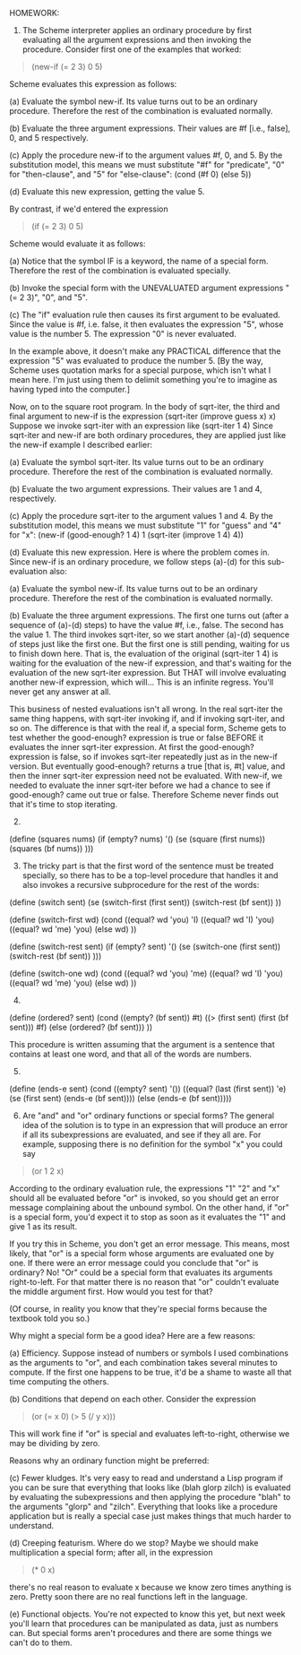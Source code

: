 HOMEWORK:

1.  The Scheme interpreter applies an ordinary procedure by first evaluating
all the argument expressions and then invoking the procedure.  Consider first
one of the examples that worked:

> (new-if (= 2 3) 0 5)

Scheme evaluates this expression as follows:

(a) Evaluate the symbol new-if.  Its value turns out to be an ordinary
procedure.  Therefore the rest of the combination is evaluated normally.

(b) Evaluate the three argument expressions.  Their values are #f [i.e.,
false], 0, and 5 respectively.

(c) Apply the procedure new-if to the argument values #f, 0, and 5.  By the
substitution model, this means we must substitute "#f" for "predicate",
"0" for "then-clause", and "5" for "else-clause":
	(cond (#f 0) (else 5))

(d) Evaluate this new expression, getting the value 5.

By contrast, if we'd entered the expression

> (if (= 2 3) 0 5)

Scheme would evaluate it as follows:

(a) Notice that the symbol IF is a keyword, the name of a special form.
Therefore the rest of the combination is evaluated specially.

(b) Invoke the special form with the UNEVALUATED argument expressions
"(= 2 3)", "0", and "5".

(c) The "if" evaluation rule then causes its first argument to be
evaluated.  Since the value is #f, i.e. false, it then evaluates
the expression "5", whose value is the number 5.  The expression "0"
is never evaluated.

In the example above, it doesn't make any PRACTICAL difference that the
expression "5" was evaluated to produce the number 5.  [By the way,
Scheme uses quotation marks for a special purpose, which isn't what I
mean here.  I'm just using them to delimit something you're to imagine as
having typed into the computer.]

Now, on to the square root program.  In the body of sqrt-iter, the third and
final argument to new-if is the expression
	(sqrt-iter (improve guess x) x)
Suppose we invoke sqrt-iter with an expression like
	(sqrt-iter 1 4)
Since sqrt-iter and new-if are both ordinary procedures, they are applied
just like the new-if example I described earlier:

(a) Evaluate the symbol sqrt-iter.  Its value turns out to be an ordinary
procedure.  Therefore the rest of the combination is evaluated normally.

(b) Evaluate the two argument expressions.  Their values are 1 and 4,
respectively.

(c) Apply the procedure sqrt-iter to the argument values 1 and 4.  By the
substitution model, this means we must substitute "1" for "guess" and
"4" for "x":
	(new-if (good-enough? 1 4)
		1
		(sqrt-iter (improve 1 4)
			   4))

(d) Evaluate this new expression.  Here is where the problem comes in.
Since new-if is an ordinary procedure, we follow steps (a)-(d) for this
sub-evaluation also:

(a) Evaluate the symbol new-if.  Its value turns out to be an ordinary
procedure.  Therefore the rest of the combination is evaluated normally.

(b) Evaluate the three argument expressions.  The first one turns out
(after a sequence of (a)-(d) steps) to have the value #f, i.e., false.
The second has the value 1.  The third invokes sqrt-iter, so we start
another (a)-(d) sequence of steps just like the first one.  But the first
one is still pending, waiting for us to finish down here.  That is, the
evaluation of the original (sqrt-iter 1 4) is waiting for the evaluation
of the new-if expression, and that's waiting for the evaluation of the new
sqrt-iter expression.  But THAT will involve evaluating another new-if
expression, which will...  This is an infinite regress.  You'll never get
any answer at all.

This business of nested evaluations isn't all wrong.  In the real
sqrt-iter the same thing happens, with sqrt-iter invoking if, and if
invoking sqrt-iter, and so on.  The difference is that with the real
if, a special form, Scheme gets to test whether the good-enough? expression
is true or false BEFORE it evaluates the inner sqrt-iter expression.  At
first the good-enough? expression is false, so if invokes sqrt-iter repeatedly
just as in the new-if version.  But eventually good-enough? returns a true
[that is, #t] value, and then the inner sqrt-iter expression need not be
evaluated.  With new-if, we needed to evaluate the inner sqrt-iter before
we had a chance to see if good-enough? came out true or false.  Therefore
Scheme never finds out that it's time to stop iterating.


2.

(define (squares nums)
  (if (empty? nums)
      '()
      (se (square (first nums))
	  (squares (bf nums)) )))


3.  The tricky part is that the first word of the sentence must be
treated specially, so there has to be a top-level procedure that handles
it and also invokes a recursive subprocedure for the rest of the words:

(define (switch sent)
  (se (switch-first (first sent))
      (switch-rest (bf sent)) ))

(define (switch-first wd)
  (cond ((equal? wd 'you) 'I)
	((equal? wd 'I) 'you)
	((equal? wd 'me) 'you)
	(else wd) ))

(define (switch-rest sent)
  (if (empty? sent)
      '()
      (se (switch-one (first sent))
	  (switch-rest (bf sent)) )))

(define (switch-one wd)
  (cond ((equal? wd 'you) 'me)
	((equal? wd 'I) 'you)
	((equal? wd 'me) 'you)
	(else wd) ))

4.

(define (ordered? sent)
  (cond ((empty? (bf sent)) #t)
	((> (first sent) (first (bf sent))) #f)
	(else (ordered? (bf sent))) ))

This procedure is written assuming that the argument is a sentence that
contains at least one word, and that all of the words are numbers.


5.

(define (ends-e sent)
  (cond ((empty? sent) '())
	((equal? (last (first sent)) 'e)
	 (se (first sent) (ends-e (bf sent))))
	(else (ends-e (bf sent)))))


6.  Are "and" and "or" ordinary functions or special forms?  The general idea
of the solution is to type in an expression that will produce an error if all
its subexpressions are evaluated, and see if they all are.  For example,
supposing there is no definition for the symbol "x" you could say

> (or 1 2 x)

According to the ordinary evaluation rule, the expressions "1" "2" and "x"
should all be evaluated before "or" is invoked, so you should get an error
message complaining about the unbound symbol.  On the other hand, if "or"
is a special form, you'd expect it to stop as soon as it evaluates the "1"
and give 1 as its result.

If you try this in Scheme, you don't get an error message.
This means, most likely, that "or" is a special form whose arguments
are evaluated one by one.  If there were an error message could you 
conclude that "or" is ordinary?  No!  "Or" could be a special form
that evaluates its arguments right-to-left.  For that matter there is
no reason that "or" couldn't evaluate the middle argument first.  How
would you test for that?

(Of course, in reality you know that they're special forms because
the textbook told you so.)

Why might a special form be a good idea?  Here are a few reasons:

(a) Efficiency.  Suppose instead of numbers or symbols I used combinations
as the arguments to "or", and each combination takes several minutes to
compute.  If the first one happens to be true, it'd be a shame to waste all
that time computing the others.

(b) Conditions that depend on each other.  Consider the expression

> (or (= x 0) (> 5 (/ y x)))

This will work fine if "or" is special and evaluates left-to-right,
otherwise we may be dividing by zero.

Reasons why an ordinary function might be preferred:

(c) Fewer kludges.  It's very easy to read and understand a Lisp program
if you can be sure that everything that looks like (blah glorp zilch)
is evaluated by evaluating the subexpressions and then applying the
procedure "blah" to the arguments "glorp" and "zilch".  Everything that
looks like a procedure application but is really a special case just makes
things that much harder to understand.

(d) Creeping featurism.  Where do we stop?  Maybe we should make
multiplication a special form; after all, in the expression

> (* 0 x)

there's no real reason to evaluate x because we know zero times anything
is zero.  Pretty soon there are no real functions left in the language.

(e) Functional objects.  You're not expected to know this yet, but
next week you'll learn that procedures can be manipulated as data,
just as numbers can.  But special forms aren't procedures and there are
some things we can't do to them.